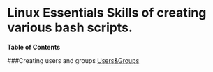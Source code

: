 # Linux Essentials Skills of creating various bash scripts.

**Table of Contents**

###Creating users and groups [Users&Groups](https://github.com/tresvitae/xxx/xxxx/readme.md "Users&Groups")
